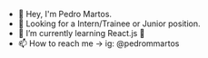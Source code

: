 - 👋 Hey, I'm Pedro Martos.
- 👀 Looking for a Intern/Trainee or Junior position.
- 🌱 I’m currently learning React.js 🔭
- 📫 How to reach me -> ig: @pedrommartos

<!---
PedroMarMol/PedroMarMol is a ✨ special ✨ repository because its `README.md` (this file) appears on your GitHub profile.
You can click the Preview link to take a look at your changes.
--->
